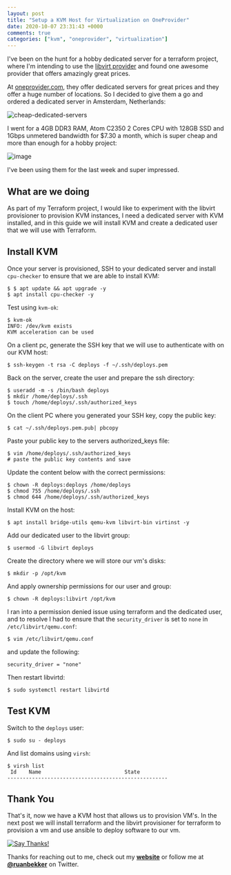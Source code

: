 ```yaml
---
layout: post
title: "Setup a KVM Host for Virtualization on OneProvider"
date: 2020-10-07 23:31:43 +0000
comments: true
categories: ["kvm", "oneprovider", "virtualization"] 
---
```


I've been on the hunt for a hobby dedicated server for a terraform project, where I'm intending to use the [libvirt provider](https://github.com/dmacvicar/terraform-provider-libvirt) and found one awesome provider that offers amazingly great prices.

At [oneprovider.com](https://oneprovider.com/dedicated-servers), they offer dedicated servers for great prices and they offer a huge number of locations. So I decided to give them a go and ordered a dedicated server in Amsterdam, Netherlands:

![cheap-dedicated-servers](https://user-images.githubusercontent.com/567298/95398393-e9630800-0905-11eb-8277-79f13393187c.png)

I went for a 4GB DDR3 RAM, Atom C2350 2 Cores CPU with 128GB SSD and 1Gbps unmetered bandwidth for $7.30 a month, which is super cheap and more than enough for a hobby project:

![image](https://user-images.githubusercontent.com/567298/95398413-f7188d80-0905-11eb-9250-6368ea92b873.png)

I've been using them for the last week and super impressed.

## What are we doing

As part of my Terraform project, I would like to experiment with the libvirt provisioner to provision KVM instances, I need a dedicated server with KVM installed, and in this guide we will install KVM and create a dedicated user that we will use with Terraform.

## Install KVM

Once your server is provisioned, SSH to your dedicated server and install `cpu-checker` to ensure that we are able to install KVM:

```
$ $ apt update && apt upgrade -y
$ apt install cpu-checker -y
```

Test using `kvm-ok`:

```
$ kvm-ok
INFO: /dev/kvm exists
KVM acceleration can be used
```

On a client pc, generate the SSH key that we will use to authenticate with on our KVM host:

```
$ ssh-keygen -t rsa -C deploys -f ~/.ssh/deploys.pem
```

Back on the server, create the user and prepare the ssh directory:

```
$ useradd -m -s /bin/bash deploys
$ mkdir /home/deploys/.ssh
$ touch /home/deploys/.ssh/authorized_keys
```

On the client PC where you generated your SSH key, copy the public key:

```
$ cat ~/.ssh/deploys.pem.pub| pbcopy
```

Paste your public key to the servers authorized_keys file:

```
$ vim /home/deploys/.ssh/authorized_keys
# paste the public key contents and save
```

Update the content below with the correct permissions:

```
$ chown -R deploys:deploys /home/deploys
$ chmod 755 /home/deploys/.ssh
$ chmod 644 /home/deploys/.ssh/authorized_keys
```

Install KVM on the host:

```
$ apt install bridge-utils qemu-kvm libvirt-bin virtinst -y
```

Add our dedicated user to the libvirt group:

```
$ usermod -G libvirt deploys
```

Create the directory where we will store our vm's disks:

```
$ mkdir -p /opt/kvm
```

And apply ownership permissions for our user and group:

```
$ chown -R deploys:libvirt /opt/kvm
```

I ran into a permission denied issue using terraform and the dedicated user, and to resolve I had to ensure that the `security_driver` is set to `none` in `/etc/libvirt/qemu.conf`:

```
$ vim /etc/libvirt/qemu.conf
```

and update the following:

```
security_driver = "none"
```

Then restart libvirtd:

```
$ sudo systemctl restart libvirtd 
```

## Test KVM

Switch to the `deploys` user:

```
$ sudo su - deploys
```

And list domains using `virsh`:

```
$ virsh list
 Id    Name                           State
----------------------------------------------------
```

## Thank You

That's it, now we have a KVM host that allows us to provision VM's. In the next post we will install terraform and the libvirt provisioner for terraform to provision a vm and use ansible to deploy software to our vm.

[![Say Thanks!](https://img.shields.io/badge/Say%20Thanks-!-1EAEDB.svg)](https://saythanks.io/to/ruan.ru.bekker@gmail.com) 

Thanks for reaching out to me, check out my <strong><a href="" rel="nofollow" target="_blank">website</a></strong> or follow me at <strong><a href="https://twitter.com/ruanbekker" rel="nofollow" target="_blank">@ruanbekker</a></strong> on Twitter.

